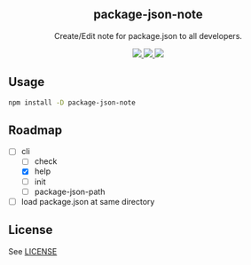 <h2 align="center">package-json-note</h2>
<p align="center">
Create/Edit note for package.json to all developers.
</p>

<p align="center">
  <a title="Current version" href="https://badge.fury.io/js/package-json-note" rel="nofollow">
    <img src="https://badge.fury.io/js/package-json-note.svg?style=flat">
  </a>
  <a title="deploy" href="https://github.com/algolia/shipjs" rel="nofollow">
    <img src="https://img.shields.io/badge/deploy-🛳%20Ship.js-blue?style=flat">
  </a>
  <a title="MIT License" href="[LICENSE](https://opensource.org/licenses/MIT)" rel="nofollow">
    <img src="https://img.shields.io/badge/License-MIT-green.svg?style=flat">
  </a>
</p>

## Usage

```bash
npm install -D package-json-note
```

## Roadmap

- [ ] cli
  - [ ] check
  - [x] help
  - [ ] init
  - [ ] package-json-path
- [ ] load package.json at same directory

## License

See [LICENSE](./LICENSE)
